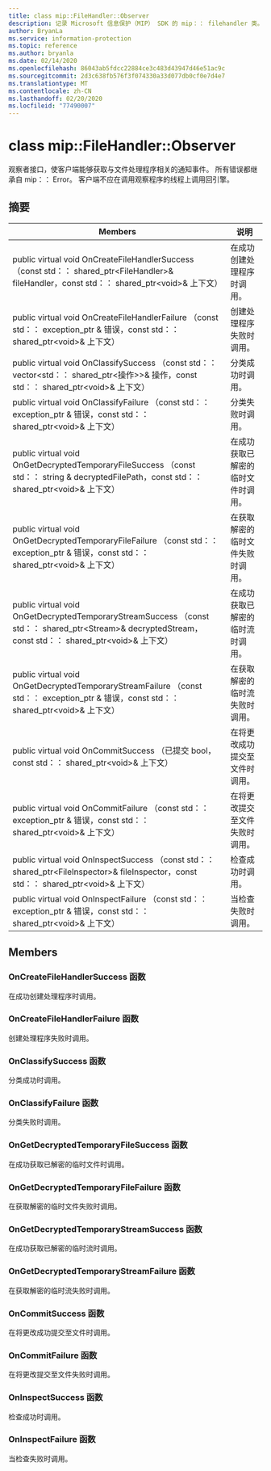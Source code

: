```yaml
---
title: class mip::FileHandler::Observer
description: 记录 Microsoft 信息保护（MIP） SDK 的 mip：： filehandler 类。
author: BryanLa
ms.service: information-protection
ms.topic: reference
ms.author: bryanla
ms.date: 02/14/2020
ms.openlocfilehash: 86043ab5fdcc22884ce3c483d43947d46e51ac9c
ms.sourcegitcommit: 2d3c638fb576f3f074330a33d077db0cf0e7d4e7
ms.translationtype: MT
ms.contentlocale: zh-CN
ms.lasthandoff: 02/20/2020
ms.locfileid: "77490007"
---
```

# <a name="class-mipfilehandlerobserver"></a>class mip::FileHandler::Observer 
观察者接口，使客户端能够获取与文件处理程序相关的通知事件。
所有错误都继承自 mip：： Error。 客户端不应在调用观察程序的线程上调用回引擎。
  
## <a name="summary"></a>摘要
 Members                        | 说明                                
--------------------------------|---------------------------------------------
public virtual void OnCreateFileHandlerSuccess （const std：： shared_ptr\<FileHandler\>& fileHandler，const std：： shared_ptr\<void\>& 上下文）  |  在成功创建处理程序时调用。
public virtual void OnCreateFileHandlerFailure （const std：： exception_ptr & 错误，const std：： shared_ptr\<void\>& 上下文）  |  创建处理程序失败时调用。
public virtual void OnClassifySuccess （const std：： vector\<std：： shared_ptr\<操作\>\>& 操作，const std：： shared_ptr\<void\>& 上下文）  |  分类成功时调用。
public virtual void OnClassifyFailure （const std：： exception_ptr & 错误，const std：： shared_ptr\<void\>& 上下文）  |  分类失败时调用。
public virtual void OnGetDecryptedTemporaryFileSuccess （const std：： string & decryptedFilePath，const std：： shared_ptr\<void\>& 上下文）  |  在成功获取已解密的临时文件时调用。
public virtual void OnGetDecryptedTemporaryFileFailure （const std：： exception_ptr & 错误，const std：： shared_ptr\<void\>& 上下文）  |  在获取解密的临时文件失败时调用。
public virtual void OnGetDecryptedTemporaryStreamSuccess （const std：： shared_ptr\<Stream\>& decryptedStream，const std：： shared_ptr\<void\>& 上下文）  |  在成功获取已解密的临时流时调用。
public virtual void OnGetDecryptedTemporaryStreamFailure （const std：： exception_ptr & 错误，const std：： shared_ptr\<void\>& 上下文）  |  在获取解密的临时流失败时调用。
public virtual void OnCommitSuccess （已提交 bool，const std：： shared_ptr\<void\>& 上下文）  |  在将更改成功提交至文件时调用。
public virtual void OnCommitFailure （const std：： exception_ptr & 错误，const std：： shared_ptr\<void\>& 上下文）  |  在将更改提交至文件失败时调用。
public virtual void OnInspectSuccess （const std：： shared_ptr\<FileInspector\>& fileInspector，const std：： shared_ptr\<void\>& 上下文）  |  检查成功时调用。
public virtual void OnInspectFailure （const std：： exception_ptr & 错误，const std：： shared_ptr\<void\>& 上下文）  |  当检查失败时调用。
  
## <a name="members"></a>Members
  
### <a name="oncreatefilehandlersuccess-function"></a>OnCreateFileHandlerSuccess 函数
在成功创建处理程序时调用。
  
### <a name="oncreatefilehandlerfailure-function"></a>OnCreateFileHandlerFailure 函数
创建处理程序失败时调用。
  
### <a name="onclassifysuccess-function"></a>OnClassifySuccess 函数
分类成功时调用。
  
### <a name="onclassifyfailure-function"></a>OnClassifyFailure 函数
分类失败时调用。
  
### <a name="ongetdecryptedtemporaryfilesuccess-function"></a>OnGetDecryptedTemporaryFileSuccess 函数
在成功获取已解密的临时文件时调用。
  
### <a name="ongetdecryptedtemporaryfilefailure-function"></a>OnGetDecryptedTemporaryFileFailure 函数
在获取解密的临时文件失败时调用。
  
### <a name="ongetdecryptedtemporarystreamsuccess-function"></a>OnGetDecryptedTemporaryStreamSuccess 函数
在成功获取已解密的临时流时调用。
  
### <a name="ongetdecryptedtemporarystreamfailure-function"></a>OnGetDecryptedTemporaryStreamFailure 函数
在获取解密的临时流失败时调用。
  
### <a name="oncommitsuccess-function"></a>OnCommitSuccess 函数
在将更改成功提交至文件时调用。
  
### <a name="oncommitfailure-function"></a>OnCommitFailure 函数
在将更改提交至文件失败时调用。
  
### <a name="oninspectsuccess-function"></a>OnInspectSuccess 函数
检查成功时调用。
  
### <a name="oninspectfailure-function"></a>OnInspectFailure 函数
当检查失败时调用。